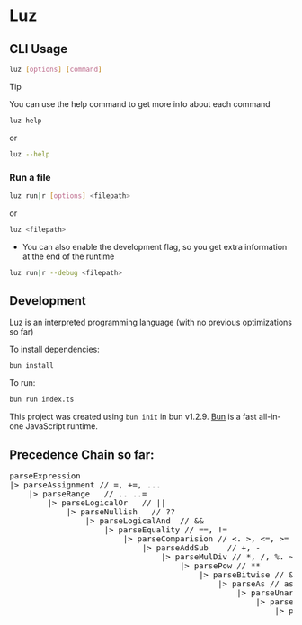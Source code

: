 # Luz

## CLI Usage


```bash
luz [options] [command]
```

> [!TIP]
> You can use the help command to get more info about each command

```bash
luz help
```
or
```bash
luz --help
```

### Run a file

```bash
luz run|r [options] <filepath>
```
or
```bash
luz <filepath> 
```

- You can also enable the development flag, so you get extra information at the end of the runtime

```bash
luz run|r --debug <filepath>
```



## Development

Luz is an interpreted programming language (with no previous optimizations so far)

To install dependencies:

```bash
bun install
```

To run:

```bash
bun run index.ts
```

This project was created using `bun init` in bun v1.2.9. [Bun](https://bun.sh) is a fast all-in-one JavaScript runtime.



## Precedence Chain so far:

<pre>
parseExpression
|> parseAssignment // =, +=, ...
    |> parseRange   // .. ..=
        |> parseLogicalOr   // ||
            |> parseNullish   // ??
                |> parseLogicalAnd  // &&
                    |> parseEquality // ==, !=
                        |> parseComparision // <. >, <=, >=
                            |> parseAddSub    // +, -
                                |> parseMulDiv // *, /, %. ~/
                                    |> parsePow // **
                                        |> parseBitwise // &, |, ^, <<, >>, >>>
                                            |> parseAs // as
                                                |> parseUnary  // prefix +/-, ++/--, !, ~, {puts}, del
                                                    |> parsePostfix // ++/--
                                                        |> parseIfExpression // if, else
                                                            |> parseLoopExpression // loop
                                                                |> parsePrimary // literals, vars, (), ...

</pre>
